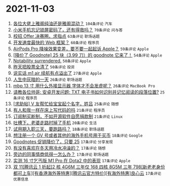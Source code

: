 # 2021-11-03

1. [各位大佬上雅阁纯油还是雅阁混动？](https://www.v2ex.com/t/812614) `104条评论` `汽车`
1. [小米手机忘记锁屏密码了，还有得救吗？](https://www.v2ex.com/t/812599) `70条评论` `问与答`
1. [校招 Offer 决赛圈，求指点](https://www.v2ex.com/t/812642) `63条评论` `职场话题`
1. [开发速度最快的 Web 框架？](https://www.v2ex.com/t/812812) `60条评论` `程序员`
1. [AirPods Pro 降噪效果变差，要不要一起起诉 Apple？](https://www.v2ex.com/t/812705) `59条评论` `Apple`
1. [[降价了 Goodnote] 25 块（3.99 刀）的 goodnote 它来了！](https://www.v2ex.com/t/812691) `54条评论` `Apple`
1. [Notability surrendered.](https://www.v2ex.com/t/812618) `50条评论` `Apple`
1. [昨天把股票全清了](https://www.v2ex.com/t/812639) `50条评论` `投资`
1. [说实话 m1 air 续航有点溢出了](https://www.v2ex.com/t/812721) `27条评论` `Apple`
1. [人生中灰暗的一天](https://www.v2ex.com/t/812784) `26条评论` `职场话题`
1. [mbp 13 寸 用什么外接显示器 字体才不会发虚呢？](https://www.v2ex.com/t/812781) `26条评论` `MacBook Pro`
1. [请教各位帅哥: 安卓开发问题: TXT 电子书如何识别并记忆阅读的段落位置?](https://www.v2ex.com/t/812693) `25条评论` `程序员`
1. [[求助帖] V 友帮忙给宝宝起个名字，姓吕](https://www.v2ex.com/t/812667) `25条评论` `随想`
1. [有人和我一样在床上写代码的吗](https://www.v2ex.com/t/812872) `21条评论` `程序员`
1. [订阅制买断制，不如开源软件自愿捐款制](https://www.v2ex.com/t/812823) `21条评论` `Linux`
1. [吐槽下，老婆走路时掉了手机](https://www.v2ex.com/t/812853) `20条评论` `生活`
1. [试用期入职三天，要跑路吗？](https://www.v2ex.com/t/812665) `18条评论` `职场话题`
1. [想注册一个 GV 号或者其他的海外手机号用于买币](https://www.v2ex.com/t/812649) `18条评论` `Google`
1. [Goodnotes 促销降价了，只要 25](https://www.v2ex.com/t/812684) `17条评论` `分享发现`
1. [有没有喜欢在冬天用冷水冲澡的？](https://www.v2ex.com/t/812680) `17条评论` `随想`
1. [旁边的同事情商低得一怎么办？](https://www.v2ex.com/t/812630) `17条评论` `职场话题`
1. [实测 16 寸乞丐版 M1 Pro 在 Dota2 中的表现](https://www.v2ex.com/t/812627) `17条评论` `Apple`
1. [双 11[腾讯云 1 折起]2 核 4G6M 三年仅 168 四核 8G5M 三年 798[新老老身份都可上车][有香港海外等特惠][腾讯云官方特价][有海外特惠]良心云](https://www.v2ex.com/t/812612) `17条评论` `优惠信息`
